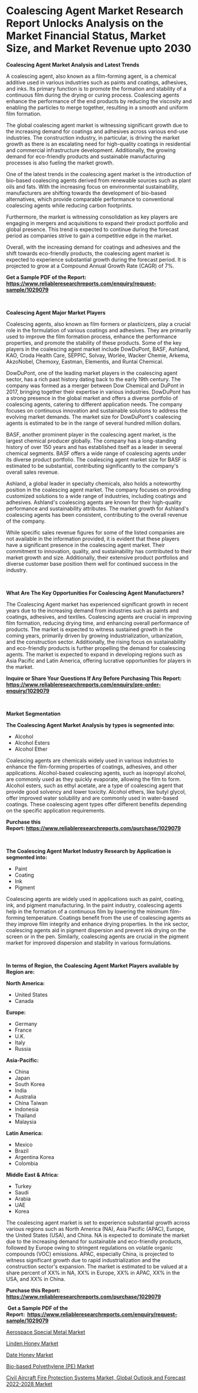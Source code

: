 <p><h1>Coalescing Agent Market Research Report Unlocks Analysis on the Market Financial Status, Market Size, and Market Revenue upto 2030</h1></p><p><strong>Coalescing Agent Market Analysis and Latest Trends</strong></p>
<p><p>A coalescing agent, also known as a film-forming agent, is a chemical additive used in various industries such as paints and coatings, adhesives, and inks. Its primary function is to promote the formation and stability of a continuous film during the drying or curing process. Coalescing agents enhance the performance of the end products by reducing the viscosity and enabling the particles to merge together, resulting in a smooth and uniform film formation.</p><p>The global coalescing agent market is witnessing significant growth due to the increasing demand for coatings and adhesives across various end-use industries. The construction industry, in particular, is driving the market growth as there is an escalating need for high-quality coatings in residential and commercial infrastructure development. Additionally, the growing demand for eco-friendly products and sustainable manufacturing processes is also fueling the market growth.</p><p>One of the latest trends in the coalescing agent market is the introduction of bio-based coalescing agents derived from renewable sources such as plant oils and fats. With the increasing focus on environmental sustainability, manufacturers are shifting towards the development of bio-based alternatives, which provide comparable performance to conventional coalescing agents while reducing carbon footprints.</p><p>Furthermore, the market is witnessing consolidation as key players are engaging in mergers and acquisitions to expand their product portfolio and global presence. This trend is expected to continue during the forecast period as companies strive to gain a competitive edge in the market.</p><p>Overall, with the increasing demand for coatings and adhesives and the shift towards eco-friendly products, the coalescing agent market is expected to experience substantial growth during the forecast period. It is projected to grow at a Compound Annual Growth Rate (CAGR) of 7%.</p></p>
<p><strong>Get a Sample PDF of the Report:&nbsp; <a href="https://www.reliableresearchreports.com/enquiry/request-sample/1029079">https://www.reliableresearchreports.com/enquiry/request-sample/1029079</a></strong></p>
<p>&nbsp;</p>
<p><strong>Coalescing Agent Major Market Players</strong></p>
<p><p>Coalescing agents, also known as film formers or plasticizers, play a crucial role in the formulation of various coatings and adhesives. They are primarily used to improve the film formation process, enhance the performance properties, and promote the stability of these products. Some of the key players in the coalescing agent market include DowDuPont, BASF, Ashland, KAO, Croda Health Care, SEPPIC, Solvay, Worlée, Wacker Chemie, Arkema, AkzoNobel, Chemoxy, Eastman, Elementis, and Runtai Chemical.</p><p>DowDuPont, one of the leading market players in the coalescing agent sector, has a rich past history dating back to the early 19th century. The company was formed as a merger between Dow Chemical and DuPont in 2017, bringing together their expertise in various industries. DowDuPont has a strong presence in the global market and offers a diverse portfolio of coalescing agents, catering to different application needs. The company focuses on continuous innovation and sustainable solutions to address the evolving market demands. The market size for DowDuPont's coalescing agents is estimated to be in the range of several hundred million dollars.</p><p>BASF, another prominent player in the coalescing agent market, is the largest chemical producer globally. The company has a long-standing history of over 150 years and has established itself as a leader in several chemical segments. BASF offers a wide range of coalescing agents under its diverse product portfolio. The coalescing agent market size for BASF is estimated to be substantial, contributing significantly to the company's overall sales revenue.</p><p>Ashland, a global leader in specialty chemicals, also holds a noteworthy position in the coalescing agent market. The company focuses on providing customized solutions to a wide range of industries, including coatings and adhesives. Ashland's coalescing agents are known for their high-quality performance and sustainability attributes. The market growth for Ashland's coalescing agents has been consistent, contributing to the overall revenue of the company.</p><p>While specific sales revenue figures for some of the listed companies are not available in the information provided, it is evident that these players have a significant presence in the coalescing agent market. Their commitment to innovation, quality, and sustainability has contributed to their market growth and size. Additionally, their extensive product portfolios and diverse customer base position them well for continued success in the industry.</p></p>
<p>&nbsp;</p>
<p><strong>What Are The Key Opportunities For Coalescing Agent Manufacturers?</strong></p>
<p><p>The Coalescing Agent market has experienced significant growth in recent years due to the increasing demand from industries such as paints and coatings, adhesives, and textiles. Coalescing agents are crucial in improving film formation, reducing drying time, and enhancing overall performance of products. The market is expected to witness sustained growth in the coming years, primarily driven by growing industrialization, urbanization, and the construction sector. Additionally, the rising focus on sustainability and eco-friendly products is further propelling the demand for coalescing agents. The market is expected to expand in developing regions such as Asia Pacific and Latin America, offering lucrative opportunities for players in the market.</p></p>
<p><strong>Inquire or Share Your Questions If Any Before Purchasing This Report: <a href="https://www.reliableresearchreports.com/enquiry/pre-order-enquiry/1029079">https://www.reliableresearchreports.com/enquiry/pre-order-enquiry/1029079</a></strong></p>
<p>&nbsp;</p>
<p><strong>Market Segmentation</strong></p>
<p><strong>The Coalescing Agent Market Analysis by types is segmented into:</strong></p>
<p><ul><li>Alcohol</li><li>Alcohol Esters</li><li>Alcohol Ether</li></ul></p>
<p><p>Coalescing agents are chemicals widely used in various industries to enhance the film-forming properties of coatings, adhesives, and other applications. Alcohol-based coalescing agents, such as isopropyl alcohol, are commonly used as they quickly evaporate, allowing the film to form. Alcohol esters, such as ethyl acetate, are a type of coalescing agent that provide good solvency and lower toxicity. Alcohol ethers, like butyl glycol, offer improved water solubility and are commonly used in water-based coatings. These coalescing agent types offer different benefits depending on the specific application requirements.</p></p>
<p><strong>Purchase this Report:&nbsp;<a href="https://www.reliableresearchreports.com/purchase/1029079">https://www.reliableresearchreports.com/purchase/1029079</a></strong></p>
<p>&nbsp;</p>
<p><strong>The Coalescing Agent Market Industry Research by Application is segmented into:</strong></p>
<p><ul><li>Paint</li><li>Coating</li><li>Ink</li><li>Pigment</li></ul></p>
<p><p>Coalescing agents are widely used in applications such as paint, coating, ink, and pigment manufacturing. In the paint industry, coalescing agents help in the formation of a continuous film by lowering the minimum film-forming temperature. Coatings benefit from the use of coalescing agents as they improve film integrity and enhance drying properties. In the ink sector, coalescing agents aid in pigment dispersion and prevent ink drying on the screen or in the pen. Similarly, coalescing agents are crucial in the pigment market for improved dispersion and stability in various formulations.</p></p>
<p>&nbsp;</p>
<p><strong>In terms of Region, the Coalescing Agent Market Players available by Region are:</strong></p>
<p>
    <p> <strong> North America: </strong>
        <ul>
            <li>United States</li>
            <li>Canada</li>
        </ul>
        </p> 
    <p> <strong> Europe: </strong>
        <ul>
            <li>Germany</li>
            <li>France</li>
            <li>U.K.</li>
            <li>Italy</li>
            <li>Russia</li>
        </ul>
        </p> 
    <p> <strong> Asia-Pacific: </strong>
        <ul>
            <li>China</li>
            <li>Japan</li>
            <li>South Korea</li>
            <li>India</li>
            <li>Australia</li>
            <li>China Taiwan</li>
            <li>Indonesia</li>
            <li>Thailand</li>
            <li>Malaysia</li>
        </ul>
        </p> 
    <p> <strong> Latin America: </strong>
        <ul>
            <li>Mexico</li>
            <li>Brazil</li>
            <li>Argentina Korea</li>
            <li>Colombia</li>
        </ul>
        </p> 
    <p> <strong> Middle East & Africa: </strong>
        <ul>
            <li>Turkey</li>
            <li>Saudi</li>
            <li>Arabia</li>
            <li>UAE</li>
            <li>Korea</li>
        </ul>
    </p>
    </p>
<p><p>The coalescing agent market is set to experience substantial growth across various regions such as North America (NA), Asia Pacific (APAC), Europe, the United States (USA), and China. NA is expected to dominate the market due to the increasing demand for sustainable and eco-friendly products, followed by Europe owing to stringent regulations on volatile organic compounds (VOC) emissions. APAC, especially China, is projected to witness significant growth due to rapid industrialization and the construction sector's expansion. The market is estimated to be valued at a share percent of XX% in NA, XX% in Europe, XX% in APAC, XX% in the USA, and XX% in China.</p></p>
<p><strong>Purchase this Report: <a href="https://www.reliableresearchreports.com/purchase/1029079">https://www.reliableresearchreports.com/purchase/1029079</a></strong></p>
<p>&nbsp;<strong>Get a Sample PDF of the Report:&nbsp;&nbsp;<a href="https://www.reliableresearchreports.com/enquiry/request-sample/1029079">https://www.reliableresearchreports.com/enquiry/request-sample/1029079</a></strong></p>
<p><strong></strong></p>
<p><p><a href="https://www.linkedin.com/pulse/aerospace-special-metal-market-size-share-amp-trends-analysis-ietke/">Aerospace Special Metal Market</a></p><p><a href="https://www.reportprime.com/linden-honey-r6472">Linden Honey Market</a></p><p><a href="https://www.reportprime.com/date-honey-r6476">Date Honey Market</a></p><p><a href="https://issuu.com/reportprime-2/docs/bio-based-polyethylene-pe-market-size-2030.pptx?fr=xKAE9_zU1NQ">Bio-based Polyethylene (PE) Market</a></p><p><a href="https://medium.com/@tyreldooley/civil-aircraft-fire-protection-systems-market-global-outlook-and-forecast-2022-2028-market-size-aa2cc96730ab">Civil Aircraft Fire Protection Systems Market, Global Outlook and Forecast 2022-2028 Market</a></p></p>